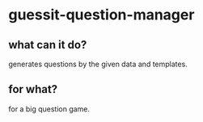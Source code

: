 # guessit-question-manager

## what can it do?
generates questions by the given data and templates.

## for what?
for a big question game.